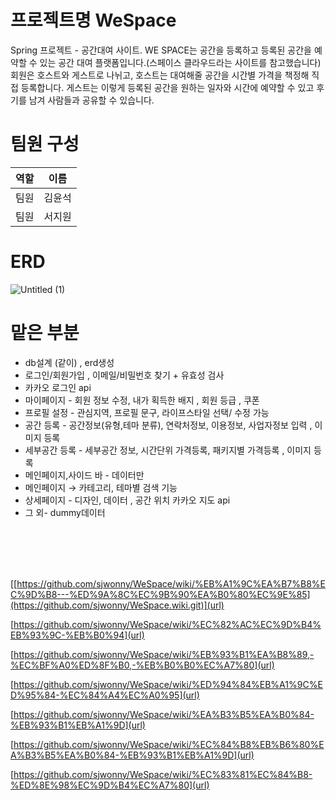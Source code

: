 # 프로젝트명 WeSpace

Spring 프로젝트 - 공간대여 사이트. WE SPACE는 공간을 등록하고 등록된 공간을 예약할 수 있는 공간 대여 플랫폼입니다.(스페이스 클라우드라는 사이트를 참고했습니다) 회원은 호스트와 게스트로 나뉘고, 호스트는 대여해줄 공간을 시간별 가격을 책정해 직접 등록합니다. 게스트는 이렇게 등록된 공간을 원하는 일자와 시간에 예약할 수 있고 후기를 남겨 사람들과 공유할 수 있습니다.
# 팀원 구성

|역할|이름|
|---|---|
|팀원|김윤석|
|팀원|서지원|



# ERD
![Untitled (1)](https://github.com/sjwonny/WeSpace/assets/107779500/c7d03f7f-ec0d-443f-bb79-2b811f648815)

# 맡은 부분
- db설계 (같이) , erd생성
- 로그인/회원가입 , 이메일/비밀번호 찾기 + 유효성 검사
- 카카오 로그인 api
- 마이페이지 - 회원 정보 수정,  내가 획득한 배지 , 회원 등급 , 쿠폰
- 프로필 설정 - 관심지역, 프로필 문구, 라이프스타일 선택/ 수정 가능
- 공간 등록 -  공간정보(유형,테마 분류), 연락처정보, 이용정보, 사업자정보 입력 , 이미지 등록
- 세부공간 등록 - 세부공간 정보, 시간단위 가격등록, 패키지별 가격등록 , 이미지 등록
- 메인페이지,사이드 바  - 데이터만
- 메인페이지 → 카테고리, 테마별 검색 기능
- 상세페이지 - 디자인, 데이터 , 공간 위치 카카오 지도 api
- 그 외- dummy데이터



<br><br><br><br>


[[https://github.com/sjwonny/WeSpace/wiki/%EB%A1%9C%EA%B7%B8%EC%9D%B8---%ED%9A%8C%EC%9B%90%EA%B0%80%EC%9E%85](https://github.com/sjwonny/WeSpace.wiki.git)](url)

[https://github.com/sjwonny/WeSpace/wiki/%EC%82%AC%EC%9D%B4%EB%93%9C-%EB%B0%94](url)

[https://github.com/sjwonny/WeSpace/wiki/%EB%93%B1%EA%B8%89,-%EC%BF%A0%ED%8F%B0,-%EB%B0%B0%EC%A7%80](url)

[https://github.com/sjwonny/WeSpace/wiki/%ED%94%84%EB%A1%9C%ED%95%84-%EC%84%A4%EC%A0%95](url)

[https://github.com/sjwonny/WeSpace/wiki/%EA%B3%B5%EA%B0%84-%EB%93%B1%EB%A1%9D](url)

[https://github.com/sjwonny/WeSpace/wiki/%EC%84%B8%EB%B6%80%EA%B3%B5%EA%B0%84-%EB%93%B1%EB%A1%9D](url)

[https://github.com/sjwonny/WeSpace/wiki/%EC%83%81%EC%84%B8-%ED%8E%98%EC%9D%B4%EC%A7%80](url)














